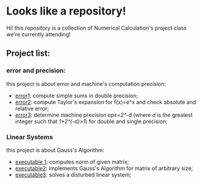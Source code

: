 # Looks like a repository!
Hi! this repository is a collection of Numerical Calculation's project class we're currently attending!

## Project list:
  ### error and precision:
  this project is about error and machine's computation precision:
  - [error1](error/error1.cpp): compute simple sums in double precision;
  - [error2](error/error2.cpp): compute Taylor's expansion for f(x)=e^x and check absolute and relative error;
  - [error3](error/error3.cpp): determine machine precision *eps=2^-d* (where *d* is the greatest integer such that *1+2^(-d)>1*) for double and single precision;

  ### Linear Systems
  this project is about Gauss's Algorithm:
  - [executable 1](): computes norm of given matrix;
  - [executable2](): implements Gauss's Algorithm for matrix of arbitrary size;
  - [executable3](): solves a disturbed linear system;
